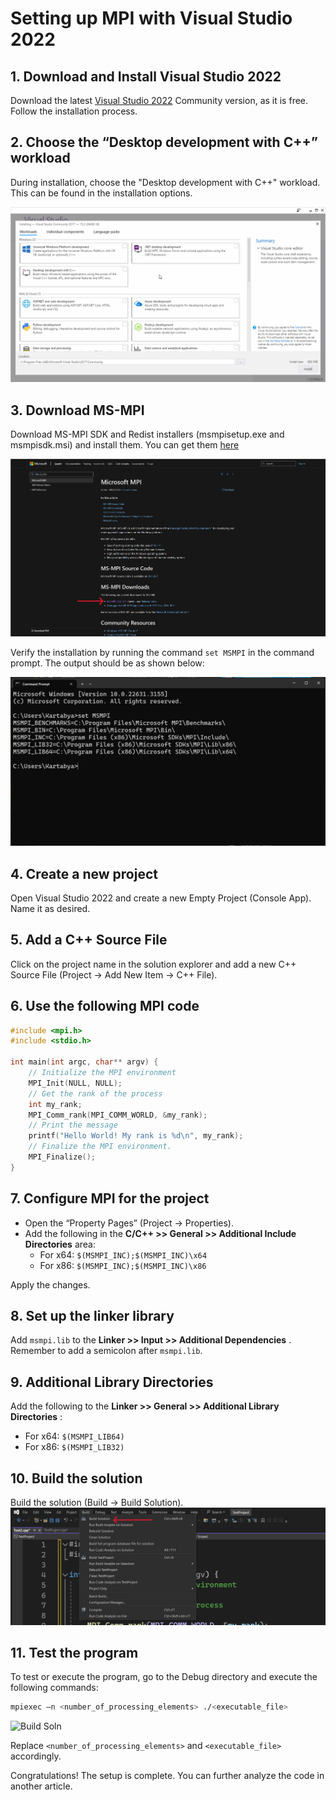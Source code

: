 
# Setting up MPI with Visual Studio 2022

## 1. Download and Install Visual Studio 2022

Download the latest [Visual Studio 2022](https://visualstudio.microsoft.com/downloads/) Community version, as it is free. Follow the installation process.

## 2. Choose the “Desktop development with C++” workload

During installation, choose the "Desktop development with C++" workload. This can be found in the installation options.

![Desktop Development with C++](https://github.com/kartabyakrishna/KartabyaKrishna/blob/main/Assets/mpi-setup/Desktop%20Development.gif)

## 3. Download MS-MPI

Download MS-MPI SDK and Redist installers (msmpisetup.exe and msmpisdk.msi) and install them.
You can get them [here](https://www.microsoft.com/en-us/download/details.aspx?id=105289)

![msmpi Download](https://github.com/kartabyakrishna/KartabyaKrishna/blob/main/Assets/mpi-setup/msmpi%20Download.png)

Verify the installation by running the command `set MSMPI` in the command prompt. The output should be as shown below:

![Verify Installation](https://github.com/kartabyakrishna/KartabyaKrishna/blob/main/Assets/mpi-setup/verfyInstall.png)

## 4. Create a new project

Open Visual Studio 2022 and create a new Empty Project (Console App). Name it as desired.

## 5. Add a C++ Source File

Click on the project name in the solution explorer and add a new C++ Source File (Project -> Add New Item -> C++ File).

## 6. Use the following MPI code

```cpp
#include <mpi.h>
#include <stdio.h>

int main(int argc, char** argv) {
    // Initialize the MPI environment
    MPI_Init(NULL, NULL);
    // Get the rank of the process
    int my_rank;
    MPI_Comm_rank(MPI_COMM_WORLD, &my_rank);
    // Print the message
    printf("Hello World! My rank is %d\n", my_rank);
    // Finalize the MPI environment.
    MPI_Finalize();
}
```

## 7. Configure MPI for the project

- Open the “Property Pages” (Project -> Properties).
- Add the following in the **C/C++ >> General >> Additional Include Directories** area:
  - For x64: `$(MSMPI_INC);$(MSMPI_INC)\x64`
  - For x86: `$(MSMPI_INC);$(MSMPI_INC)\x86`

Apply the changes.

## 8. Set up the linker library

Add `msmpi.lib` to the **Linker >> Input >> Additional Dependencies** . Remember to add a semicolon after `msmpi.lib`.

## 9. Additional Library Directories

Add the following to the **Linker >> General >> Additional Library Directories** :
- For x64: `$(MSMPI_LIB64)`
- For x86: `$(MSMPI_LIB32)`

## 10. Build the solution

Build the solution (Build -> Build Solution).
![Build Solution](https://github.com/kartabyakrishna/KartabyaKrishna/blob/main/Assets/mpi-setup/build%20Soln.png)

## 11. Test the program

To test or execute the program, go to the Debug directory and execute the following commands:

```bash
mpiexec –n <number_of_processing_elements> ./<executable_file>
```
![Build Soln]([link_to_pic3](https://github.com/kartabyakrishna/KartabyaKrishna/blob/main/Assets/mpi-setup/output%20using%20mpiexec.png))

Replace `<number_of_processing_elements>` and `<executable_file>` accordingly.

Congratulations! The setup is complete. You can further analyze the code in another article.
